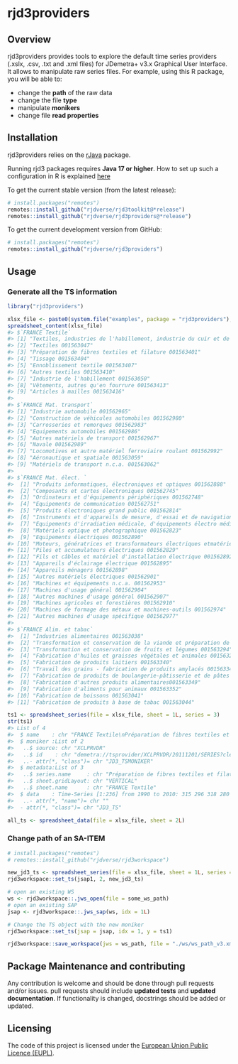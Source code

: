 
<!-- README.md is generated from README.Rmd. Please edit that file -->

# rjd3providers

<!-- badges: start -->
<!-- badges: end -->

## Overview

rjd3providers provides tools to explore the default time series
providers (.xslx, .csv, .txt and .xml files) for JDemetra+ v3.x
Graphical User Interface. It allows to manipulate raw series files. For
example, using this R package, you will be able to:

- change the **path** of the raw data
- change the file **type**
- manipulate **monikers**
- change file **read properties**

## Installation

rjd3providers relies on the
[rJava](https://cran.r-project.org/web/packages/rJava/index.html)
package.

Running rjd3 packages requires **Java 17 or higher**. How to set up such
a configuration in R is explained
[here](https://jdemetra-new-documentation.netlify.app/#Rconfig)

To get the current stable version (from the latest release):

``` r
# install.packages("remotes")
remotes::install_github("rjdverse/rjd3toolkit@*release")
remotes::install_github("rjdverse/rjd3providers@*release")
```

To get the current development version from GitHub:

``` r
# install.packages("remotes")
remotes::install_github("rjdverse/rjd3providers")
```

## Usage

### Generate all the TS information

``` r
library("rjd3providers")

xlsx_file <- paste0(system.file("examples", package = "rjd3providers"), "/Insee.xlsx")
spreadsheet_content(xlsx_file)
#> $`FRANCE Textile`
#> [1] "Textiles, industries de l'habillement, industrie du cuir et de la chaussure 001562874"
#> [2] "Textiles 001563047"                                                                   
#> [3] "Préparation de fibres textiles et filature 001563401"                                 
#> [4] "Tissage 001563404"                                                                    
#> [5] "Ennoblissement textile 001563407"                                                     
#> [6] "Autres textiles 001563410"                                                            
#> [7] "Industrie de l'habillement 001563050"                                                 
#> [8] "Vêtements, autres qu'en fourrure 001563413"                                           
#> [9] "Articles à mailles 001563416"                                                         
#> 
#> $`FRANCE Mat. transport`
#> [1] "Industrie automobile 001562965"                             
#> [2] "Construction de véhicules automobiles 001562980"            
#> [3] "Carrosseries et remorques 001562983"                        
#> [4] "Equipements automobiles 001562986"                          
#> [5] "Autres matériels de transport 001562967"                    
#> [6] "Navale 001562989"                                           
#> [7] "Locomotives et autre matériel ferroviaire roulant 001562992"
#> [8] "Aéronautique et spatiale 001563059"                         
#> [9] "Matériels de transport n.c.a. 001563062"                    
#> 
#> $`FRANCE Mat. élect. `
#>  [1] "Produits informatiques, électroniques et optiques 001562888"                                              
#>  [2] "Composants et cartes électroniques 001562745"                                                             
#>  [3] "Ordinateurs et d'équipements périphériques 001562748"                                                     
#>  [4] "Equipements de communication 001562751"                                                                   
#>  [5] "Produits électroniques grand public 001562814"                                                            
#>  [6] "Instruments et d'appareils de mesure, d'essai et de navigation - horlogerie 001562817"                    
#>  [7] "Equipements d'irradiation médicale, d'équipements électro médicaux et électro thérapeutiques"             
#>  [8] "Matériels optique et photographique 001562823"                                                            
#>  [9] "Equipements électriques 001562890"                                                                        
#> [10] "Moteurs, génératrices et transformateurs électriques etmatériel de distribution et de commande électrique"
#> [11] "Piles et accumulateurs électriques 001562829"                                                             
#> [12] "Fils et câbles et matériel d'installation électrique 001562892"                                           
#> [13] "Appareils d'éclairage électrique 001562895"                                                               
#> [14] "Appareils ménagers 001562898"                                                                             
#> [15] "Autres matériels électriques 001562901"                                                                   
#> [16] "Machines et équipements n.c.a. 001562953"                                                                 
#> [17] "Machines d'usage général 001562904"                                                                       
#> [18] "Autres machines d'usage général 001562907"                                                                
#> [19] "Machines agricoles et forestières 001562910"                                                              
#> [20] "Machines de formage des métaux et machines-outils 001562974"                                              
#> [21] "Autres machines d'usage spécifique 001562977"                                                             
#> 
#> $`FRANCE Alim. et tabac`
#>  [1] "Industries alimentaires 001563038"                                                                 
#>  [2] "Transformation et conservation de la viande et préparation de produits à base de viande  001563291"
#>  [3] "Transformation et conservation de fruits et légumes 001563294"                                     
#>  [4] "Fabrication d'huiles et graisses végétales et animales 001563297"                                  
#>  [5] "Fabrication de produits laitiers 001563340"                                                        
#>  [6] "Travail des grains - fabrication de produits amylacés 001563343"                                   
#>  [7] "Fabrication de produits de boulangerie-pâtisserie et de pâtes alimentaires 001563346"              
#>  [8] "Fabrication d'autres produits alimentaires001563349"                                               
#>  [9] "Fabrication d'aliments pour animaux 001563352"                                                     
#> [10] "Fabrication de boissons 001563041"                                                                 
#> [11] "Fabrication de produits à base de tabac 001563044"

ts1 <- spreadsheet_series(file = xlsx_file, sheet = 1L, series = 3)
str(ts1)
#> List of 4
#>  $ name    : chr "FRANCE Textile\nPréparation de fibres textiles et filature 001563401"
#>  $ moniker :List of 2
#>   ..$ source: chr "XCLPRVDR"
#>   ..$ id    : chr "demetra://tsprovider/XCLPRVDR/20111201/SERIES?cleanMissing=false&file=C%3A%5CSoftware%5CR%5CR-4.4.0%5Clibrary%5"| __truncated__
#>   ..- attr(*, "class")= chr "JD3_TSMONIKER"
#>  $ metadata:List of 3
#>   ..$ series.name     : chr "Préparation de fibres textiles et filature 001563401"
#>   ..$ sheet.gridLayout: chr "VERTICAL"
#>   ..$ sheet.name      : chr "FRANCE Textile"
#>  $ data    : Time-Series [1:236] from 1990 to 2010: 315 296 318 280 279 ...
#>   ..- attr(*, "name")= chr ""
#>  - attr(*, "class")= chr "JD3_TS"

all_ts <- spreadsheet_data(file = xlsx_file, sheet = 2L)
```

### Change path of an SA-ITEM

``` r
# install.packages("remotes")
# remotes::install_github("rjdverse/rjd3workspace")

new_jd3_ts <- spreadsheet_series(file = xlsx_file, sheet = 1L, series = 3)
rjd3workspace::set_ts(jsap1, 2, new_jd3_ts)

# open an existing WS
ws <- rjd3workspace::.jws_open(file = some_ws_path)
# open an existing SAP
jsap <- rjd3workspace::.jws_sap(ws, idx = 1L)

# Change the TS object with the new moniker
rjd3workspace::set_ts(jsap = jsap, idx = 1, y = ts1)

rjd3workspace::save_workspace(jws = ws_path, file = "./ws/ws_path_v3.xml", replace = TRUE)
```

## Package Maintenance and contributing

Any contribution is welcome and should be done through pull requests
and/or issues. pull requests should include **updated tests** and
**updated documentation**. If functionality is changed, docstrings
should be added or updated.


## Licensing

The code of this project is licensed under the [European Union Public Licence (EUPL)](https://joinup.ec.europa.eu/collection/eupl/eupl-text-eupl-12).

